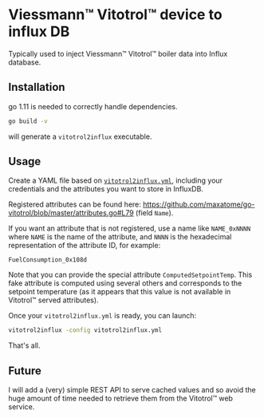 # Viessmann™ Vitotrol™ device to influx DB

Typically used to inject Viessmann™ Vitotrol™ boiler data into Influx
database.

## Installation

go 1.11 is needed to correctly handle dependencies.

```sh
go build -v
```

will generate a `vitotrol2influx` executable.


## Usage

Create a YAML file based on
[`vitotrol2influx.yml`](vitotrol2influx.yml), including your
credentials and the attributes you want to store in InfluxDB.

Registered attributes can be found here:
https://github.com/maxatome/go-vitotrol/blob/master/attributes.go#L79
(field `Name`).

If you want an attribute that is not registered, use a name like
`NAME_0xNNNN` where `NAME` is the name of the attribute, and `NNNN` is
the hexadecimal representation of the attribute ID, for example:

```
FuelConsumption_0x108d
```

Note that you can provide the special attribute
`ComputedSetpointTemp`. This fake attribute is computed using several
others and corresponds to the setpoint temperature (as it appears that
this value is not available in Vitotrol™ served attributes).

Once your `vitotrol2influx.yml` is ready, you can launch:

```sh
vitotrol2influx -config vitotrol2influx.yml
```

That's all.


## Future

I will add a (very) simple REST API to serve cached values and so
avoid the huge amount of time needed to retrieve them from the
Vitotrol™ web service.
